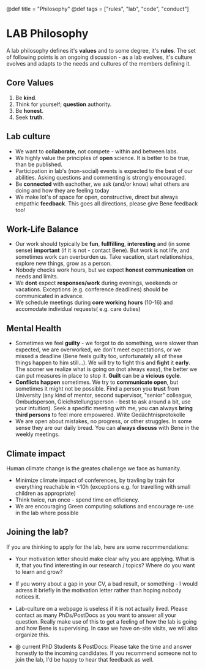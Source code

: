@def title = "Philosophy"
@def tags = ["rules", "lab", "code", "conduct"]

# LAB Philosophy 

A lab philosophy defines it's **values** and to some degree, it's **rules**. The set of following points is an ongoing discussion - as a lab evolves, it's culture evolves and adapts to the needs and cultures of the members defining it.

## Core Values
1. Be **kind**.
1. Think for yourself; **question** authority.
1. Be **honest**.
1. Seek **truth**.


## Lab culture
- We want to **collaborate**, not compete - within and between labs.
- We highly value the principles of **open** science. It is better to be true, than be published.
- Participation in lab's (non-social) events is expected to the best of our abilities. Asking questions and commenting is strongly encouraged.
- Be **connected** with eachother, we ask (and/or know) what others are doing and how they are feeling today
- We make lot's of space for open, constructive, direct but always empathic **feedback**. This goes all directions, please give Bene feedback too!

## Work-Life Balance
- Our work should typically be **fun**, **fullfilling**, **interesting** and (in some sense) **important** (if it is not - contact Bene). But work is not life, and sometimes work can overburden us. Take vacation, start relationships, explore new things, grow as a person.
- Nobody checks work hours, but we expect **honest communication** on needs and limits.
- We **dont** expect **responses/work** during evenings, weekends or vacations. Exceptions (e.g. conference deadlines) should be communicated in advance.
- We schedule meetings during **core working hours** (10-16) and accomodate individual requests( e.g. care duties)

## Mental Health
- Sometimes we feel **guilty** - we forgot to do something, were slower than expected, we are overworked, we don't meet expectations, or we missed a deadline (Bene feels guilty too, unfortunately all of these things happen to him still...). We will try to fight this and **fight** it **early**. The sooner we realize what is going on (not always easy), the better we can put measures in place to stop it. **Guilt** can be a **vicious cycle**.
- **Conflicts happen** sometimes. We try to **communicate open**, but sometimes it might not be possible. Find a person you **trust** from University (any kind of mentor, second supervisor, "senior" colleague, Ombudsperson, Gleichstellungsperson - best to ask around a bit, use your intuition). Seek a specific meeting with me, you can always **bring third persons** to feel more empowered. Write Gedächtnisprotokolle
- We are open about mistakes, no progress, or other struggles. In some sense they are our daily bread. You can **always discuss** with Bene in the weekly meetings.

## Climate impact
Human climate change is the greates challenge we face as humanity.
- Minimize climate impact of conferences, by travling by train for everything reachable in <10h (exceptions e.g. for travelling with small children as appropriate)
- Think twice, run once - spend time on efficiency.
- We are encouraging Green computing solutions and encourage re-use in the lab where possible

## Joining the lab?
If you are thinking to apply for the lab, here are some recommendations:
- Your motivation letter should make clear why you are applying. What is it, that you find interesting in our research / topics? Where do you want to learn and grow?
- If you worry about a gap in your CV, a bad result, or something - I would adress it briefly in the motivation letter rather than hoping nobody notices it.
- Lab-culture on a webpage is useless if it is not actually lived. Please contact as many PhDs/PostDocs as you want to answer all your question. Really make use of this to get a feeling of how the lab is going and how Bene is supervising. In case we have on-site visits, we will also organize this.

- @ current PhD Students & PostDocs: Please take the time and answer honestly to the incoming candidates. If you recommend someone not to join the lab, I'd be happy to hear that feedback as well.
